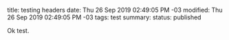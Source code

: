 title: testing headers
date: Thu 26 Sep 2019 02:49:05 PM -03
modified: Thu 26 Sep 2019 02:49:05 PM -03
tags: test
summary:
status: published

Ok test.
